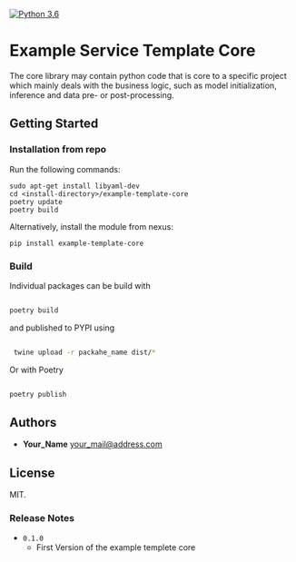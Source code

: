 [![Python 3.6](https://img.shields.io/badge/python-3.6-blue.svg)](https://www.python.org/downloads/release/python-3614/)

#  Example Service Template Core

The core library may contain python code that is core to a specific project which mainly deals with the business logic, such as model initialization, inference and data pre- or post-processing.

## Getting Started

### Installation from repo
Run the following commands:
```
sudo apt-get install libyaml-dev
cd <install-directory>/example-template-core
poetry update
poetry build
```

Alternatively, install the module from nexus:
```
pip install example-template-core
```

### Build

Individual packages can be build with

```bash

poetry build

```
and published to PYPI using
```bash

 twine upload -r packahe_name dist/*

```

Or with Poetry

```bash

poetry publish

```

## Authors

* **Your_Name** your_mail@address.com

## License

MIT.

### Release Notes 
* `0.1.0`
    * First Version of the example templete core

    




